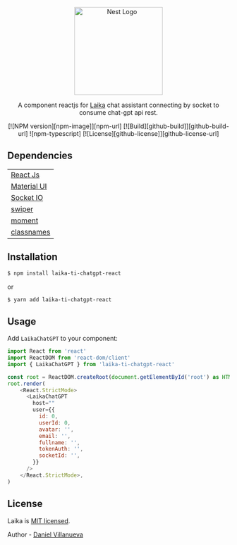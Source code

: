 <p align="center">
  <a href="http://nestjs.com/" target="blank"><img src="https://laikamascotas.cl/logos/laika-logo-white.svg" width="200" alt="Nest Logo" /></a>
</p>

  <p align="center">A component reactjs for <a href="http://laika.com.co" target="_blank">Laika</a> chat assistant connecting by socket to consume chat-gpt api rest.</p>
    <p align="center">
[![NPM version][npm-image]][npm-url]
[![Build][github-build]][github-build-url]
![npm-typescript]
[![License][github-license]][github-license-url]
</p>

## Dependencies

|  |
| ------ |
| [React Js](https://react.dev/) |
| [Material UI](https://mui.com/) |
| [Socket IO](https://socket.io/) |
| [swiper](https://swiperjs.com/react) |
| [moment](https://momentjs.com/) |
| [classnames](https://github.com/JedWatson/classnames#readme) |


## Installation

```bash
$ npm install laika-ti-chatgpt-react
```
or
```bash
$ yarn add laika-ti-chatgpt-react
```

## Usage

Add `LaikaChatGPT` to your component:

```js
import React from 'react'
import ReactDOM from 'react-dom/client'
import { LaikaChatGPT } from 'laika-ti-chatgpt-react'

const root = ReactDOM.createRoot(document.getElementById('root') as HTMLElement)
root.render(
    <React.StrictMode>
      <LaikaChatGPT
        host=""
        user={{
          id: 0,
          userId: 0,
          avatar: '',
          email: '',
          fullname: '',
          tokenAuth: '',
          socketId: '',
        }}
      />
    </React.StrictMode>,
)
```

## License

Laika is [MIT licensed](LICENSE).

Author - [Daniel Villanueva](jose.villanueva@laika.pet)

[npm-url]: https://www.npmjs.com/package/laika-ti-chatgpt-react
[npm-image]: https://img.shields.io/npm/v/laika-ti-chatgpt-react
[github-license]: https://img.shields.io/github/license/gapon2401/laika-ti-chatgpt-react
[github-license-url]: https://github.com/gapon2401/laika-ti-chatgpt-react/blob/master/LICENSE
[github-build]: https://github.com/gapon2401/laika-ti-chatgpt-react/actions/workflows/publish.yml/badge.svg
[github-build-url]: https://github.com/gapon2401/laika-ti-chatgpt-react/actions/workflows/publish.yml
[npm-typescript]: https://img.shields.io/npm/types/laika-ti-chatgpt-react